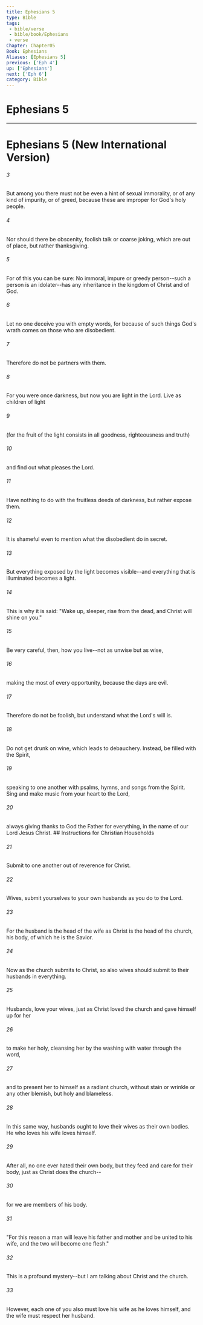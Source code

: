 ```yaml
---
title: Ephesians 5
type: Bible
tags:
 - bible/verse
 - bible/book/Ephesians
 - verse
Chapter: Chapter05
Book: Ephesians
Aliases: [Ephesians 5]
previous: ['Eph 4']
up: ['Ephesians']
next: ['Eph 6']
category: Bible
---
```

# Ephesians 5

***
# Ephesians 5 (New International Version) 

###### 3 
But among you there must not be even a hint of sexual immorality, or of any kind of impurity, or of greed, because these are improper for God's holy people. 

###### 4 
Nor should there be obscenity, foolish talk or coarse joking, which are out of place, but rather thanksgiving. 

###### 5 
For of this you can be sure: No immoral, impure or greedy person--such a person is an idolater--has any inheritance in the kingdom of Christ and of God. 

###### 6 
Let no one deceive you with empty words, for because of such things God's wrath comes on those who are disobedient. 

###### 7 
Therefore do not be partners with them. 

###### 8 
For you were once darkness, but now you are light in the Lord. Live as children of light 

###### 9 
(for the fruit of the light consists in all goodness, righteousness and truth) 

###### 10 
and find out what pleases the Lord. 

###### 11 
Have nothing to do with the fruitless deeds of darkness, but rather expose them. 

###### 12 
It is shameful even to mention what the disobedient do in secret. 

###### 13 
But everything exposed by the light becomes visible--and everything that is illuminated becomes a light. 

###### 14 
This is why it is said: "Wake up, sleeper, rise from the dead, and Christ will shine on you." 

###### 15 
Be very careful, then, how you live--not as unwise but as wise, 

###### 16 
making the most of every opportunity, because the days are evil. 

###### 17 
Therefore do not be foolish, but understand what the Lord's will is. 

###### 18 
Do not get drunk on wine, which leads to debauchery. Instead, be filled with the Spirit, 

###### 19 
speaking to one another with psalms, hymns, and songs from the Spirit. Sing and make music from your heart to the Lord, 

###### 20 
always giving thanks to God the Father for everything, in the name of our Lord Jesus Christ. ## Instructions for Christian Households 

###### 21 
Submit to one another out of reverence for Christ. 

###### 22 
Wives, submit yourselves to your own husbands as you do to the Lord. 

###### 23 
For the husband is the head of the wife as Christ is the head of the church, his body, of which he is the Savior. 

###### 24 
Now as the church submits to Christ, so also wives should submit to their husbands in everything. 

###### 25 
Husbands, love your wives, just as Christ loved the church and gave himself up for her 

###### 26 
to make her holy, cleansing her by the washing with water through the word, 

###### 27 
and to present her to himself as a radiant church, without stain or wrinkle or any other blemish, but holy and blameless. 

###### 28 
In this same way, husbands ought to love their wives as their own bodies. He who loves his wife loves himself. 

###### 29 
After all, no one ever hated their own body, but they feed and care for their body, just as Christ does the church-- 

###### 30 
for we are members of his body. 

###### 31 
"For this reason a man will leave his father and mother and be united to his wife, and the two will become one flesh." 

###### 32 
This is a profound mystery--but I am talking about Christ and the church. 

###### 33 
However, each one of you also must love his wife as he loves himself, and the wife must respect her husband. 

